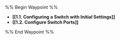 %% Begin Waypoint %%
- **[[1.1. Configuring a Switch with Initial Settings]]**
- **[[1.2. Configure Switch Ports]]**

%% End Waypoint %%
